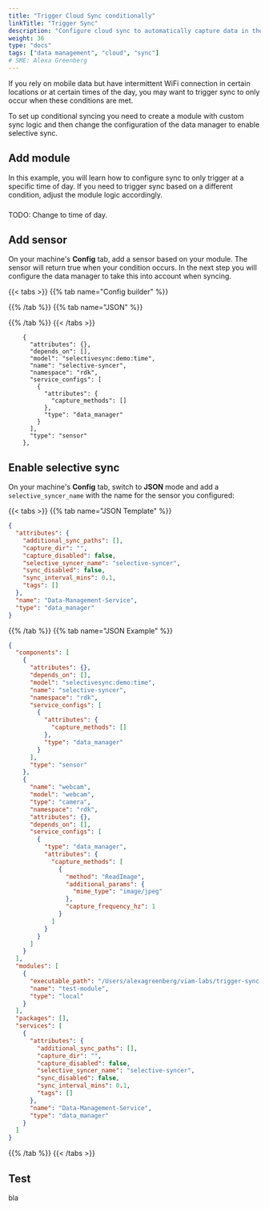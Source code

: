 ```yaml
---
title: "Trigger Cloud Sync conditionally"
linkTitle: "Trigger Sync"
description: "Configure cloud sync to automatically capture data in the Viam app."
weight: 36
type: "docs"
tags: ["data management", "cloud", "sync"]
# SME: Alexa Greenberg
---
```


If you rely on mobile data but have intermittent WiFi connection in certain locations or at certain times of the day, you may want to trigger sync to only occur when these conditions are met.

To set up conditional syncing you need to create a module with custom sync logic and then change the configuration of the data manager to enable selective sync.

## Add module

In this example, you will learn how to configure sync to only trigger at a specific time of day.
If you need to trigger sync based on a different condition, adjust the module logic accordingly.

###

TODO: Change to time of day.

## Add sensor

On your machine's **Config** tab, add a sensor based on your module.
The sensor will return true when your condition occurs.
In the next step you will configure the data manager to take this into account when syncing.

{{< tabs >}}
{{% tab name="Config builder" %}}

{{% /tab %}}
{{% tab name="JSON" %}}

{{% /tab %}}
{{< /tabs >}}

```
    {
      "attributes": {},
      "depends_on": [],
      "model": "selectivesync:demo:time",
      "name": "selective-syncer",
      "namespace": "rdk",
      "service_configs": [
        {
          "attributes": {
            "capture_methods": []
          },
          "type": "data_manager"
        }
      ],
      "type": "sensor"
    },
```

## Enable selective sync

On your machine's **Config** tab, switch to **JSON** mode and add a `selective_syncer_name` with the name for the sensor you configured:

{{< tabs >}}
{{% tab name="JSON Template" %}}

```json {class="line-numbers linkable-line-numbers" data-line="6"}
{
  "attributes": {
    "additional_sync_paths": [],
    "capture_dir": "",
    "capture_disabled": false,
    "selective_syncer_name": "selective-syncer",
    "sync_disabled": false,
    "sync_interval_mins": 0.1,
    "tags": []
  },
  "name": "Data-Management-Service",
  "type": "data_manager"
}
```

{{% /tab %}}
{{% tab name="JSON Example" %}}

```json {class="line-numbers linkable-line-numbers" data-line="3-18,44-50,53-65"}
{
  "components": [
    {
      "attributes": {},
      "depends_on": [],
      "model": "selectivesync:demo:time",
      "name": "selective-syncer",
      "namespace": "rdk",
      "service_configs": [
        {
          "attributes": {
            "capture_methods": []
          },
          "type": "data_manager"
        }
      ],
      "type": "sensor"
    },
    {
      "name": "webcam",
      "model": "webcam",
      "type": "camera",
      "namespace": "rdk",
      "attributes": {},
      "depends_on": [],
      "service_configs": [
        {
          "type": "data_manager",
          "attributes": {
            "capture_methods": [
              {
                "method": "ReadImage",
                "additional_params": {
                  "mime_type": "image/jpeg"
                },
                "capture_frequency_hz": 1
              }
            ]
          }
        }
      ]
    }
  ],
  "modules": [
    {
      "executable_path": "/Users/alexagreenberg/viam-labs/trigger-sync-examples-v2/time-interval-trigger/time-interval-trigger",
      "name": "test-module",
      "type": "local"
    }
  ],
  "packages": [],
  "services": [
    {
      "attributes": {
        "additional_sync_paths": [],
        "capture_dir": "",
        "capture_disabled": false,
        "selective_syncer_name": "selective-syncer",
        "sync_disabled": false,
        "sync_interval_mins": 0.1,
        "tags": []
      },
      "name": "Data-Management-Service",
      "type": "data_manager"
    }
  ]
}
```

{{% /tab %}}
{{< /tabs >}}

## Test

bla
